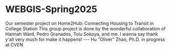 # WEBGIS-Spring2025
Our semester project on Home2Hub: Connecting Housing to Transit in College Station
This group project is done by the wonderful collaboration of Hannah Ward, Pedro Granados, Tolu Sokoya, and me. 
I wanna say thank y'all very much for make it happens! --- Hu "Oliver" Zhao, Ph.D. in progress at CVEN
